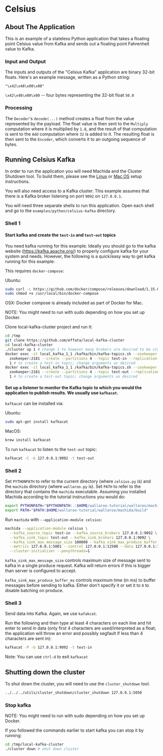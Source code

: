 # Celsius

## About The Application

This is an example of a stateless Python application that takes a floating point Celsius value from Kafka and sends out a floating point Fahrenheit value to Kafka.

### Input and Output

The inputs and outputs of the "Celsius Kafka" application are binary 32-bit floats. Here's an example message, written as a Python string:

```
"\x42\x48\x00\x00"
```

`\x42\x48\x00\x00` -- four bytes representing the 32-bit float `50.0`


### Processing

The `Decoder`'s `decode(...)` method creates a float from the value represented by the payload. The float value is then sent to the `Multiply` computation where it is multiplied by `1.8`, and the result of that computation is sent to the `Add` computation where `32` is added to it. The resulting float is then sent to the `Encoder`, which converts it to an outgoing sequence of bytes.

## Running Celsius Kafka

In order to run the application you will need Machida and the Cluster Shutdown tool. To build them, please see the [Linux](/book/getting-started/linux-setup.md) or [Mac OS](/book/getting-started/macos-setup.md) setup instructions.

You will also need access to a Kafka cluster. This example assumes that there is a Kafka broker listening on port `9092` on `127.0.0.1`.

You will need three separate shells to run this application. Open each shell and go to the `examples/python/celsius-kafka` directory.

### Shell 1

#### Start kafka and create the `test-in` and `test-out` topics

You need kafka running for this example. Ideally you should go to the kafka website (https://kafka.apache.org/) to properly configure kafka for your system and needs. However, the following is a quick/easy way to get kafka running for this example:

This requires `docker-compose`:

Ubuntu:

```bash
sudo curl -L https://github.com/docker/compose/releases/download/1.15.0/docker-compose-`uname -s`-`uname -m` -o /usr/local/bin/docker-compose
sudo chmod +x /usr/local/bin/docker-compose
```

OSX: Docker compose is already included as part of Docker for Mac.


NOTE: You might need to run with sudo depending on how you set up Docker.

Clone local-kafka-cluster project and run it:

```bash
cd /tmp
git clone https://github.com/effata/local-kafka-cluster
cd local-kafka-cluster
./cluster up 1 # change 1 to however many brokers are desired to be started
docker exec -it local_kafka_1_1 /kafka/bin/kafka-topics.sh --zookeeper \
  zookeeper:2181 --create --partitions 4 --topic test-in --replication-factor \
  1 # to create a test-in topic; change arguments as desired
docker exec -it local_kafka_1_1 /kafka/bin/kafka-topics.sh --zookeeper \
  zookeeper:2181 --create --partitions 4 --topic test-out --replication-factor \
  1 # to create a test-out topic; change arguments as desired
```

#### Set up a listener to monitor the Kafka topic to which you would the application to publish results. We usually use `kafkacat`.

`kafkacat` can be installed via:

Ubuntu:

```bash
sudo apt-get install kafkacat
```

MacOS:

```bash
brew install kafkacat
```

To run `kafkacat` to listen to the `test-out` topic:

```bash
kafkacat -C -b 127.0.0.1:9092 -t test-out
```

### Shell 2

Set `PYTHONPATH` to refer to the current directory (where `celsius.py` is) and the `machida` directory (where `wallaroo.py` is). Set `PATH` to refer to the directory that contains the `machida` executable. Assuming you installed Machida according to the tutorial instructions you would do:

```bash
export PYTHONPATH="$PYTHONPATH:.:$HOME/wallaroo-tutorial/wallaroo/machida"
export PATH="$PATH:$HOME/wallaroo-tutorial/wallaroo/machida/build"
```

Run `machida` with `--application-module celsius`:

```bash
machida --application-module celsius \
  --kafka_source_topic test-in --kafka_source_brokers 127.0.0.1:9092 \
  --kafka_sink_topic test-out --kafka_sink_brokers 127.0.0.1:9092 \
  --kafka_sink_max_message_size 100000 --kafka_sink_max_produce_buffer_ms 10 \
  --metrics 127.0.0.1:5001 --control 127.0.0.1:12500 --data 127.0.0.1:12501 \
  --cluster-initializer --ponythreads=1
```

`kafka_sink_max_message_size` controls maximum size of message sent to kafka in a single produce request. Kafka will return errors if this is bigger than server is configured to accept.

`kafka_sink_max_produce_buffer_ms` controls maximum time (in ms) to buffer messages before sending to kafka. Either don't specify it or set it to `0` to disable batching on produce.

### Shell 3

Send data into Kafka. Again, we use `kafakcat`.

Run the following and then type at least 4 characters on each line and hit enter to send in data (only first 4 characters are used/interpreted as a float; the application will throw an error and possibly segfault if less than 4 characters are sent in):

```bash
kafkacat -P -b 127.0.0.1:9092 -t test-in
```

Note: You can use `ctrl-d` to exit `kafkacat`

## Shutting down the cluster

To shut down the cluster, you will need to use the `cluster_shutdown` tool.

```bash
../../../utils/cluster_shutdown/cluster_shutdown 127.0.0.1:5050
```

### Stop kafka

NOTE: You might need to run with sudo depending on how you set up Docker.

If you followed the commands earlier to start kafka you can stop it by running:

```bash
cd /tmp/local-kafka-cluster
./cluster down # shut down cluster
```
